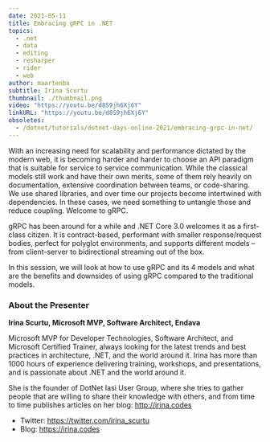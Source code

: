 ```yaml
---
date: 2021-05-11
title: Embracing gRPC in .NET
topics:
  - .net
  - data
  - editing
  - resharper
  - rider
  - web
author: maartenba
subtitle: Irina Scurtu
thumbnail: ./thumbnail.png
video: "https://youtu.be/d8S9jh6Xj6Y"
linkURL: "https://youtu.be/d8S9jh6Xj6Y"
obsoletes:
  - /dotnet/tutorials/dotnet-days-online-2021/embracing-grpc-in-net/
---
```


With an increasing need for scalability and performance dictated by the modern web, it is becoming harder and harder to choose an API paradigm that is suitable for service to service communication.
While the classical models still work and have their own merits, some of them rely heavily on documentation, extensive coordination between teams, or code-sharing. We use shared libraries, and over time our projects become intertwined with dependencies. In these cases, we need something to untangle those and reduce coupling. Welcome to gRPC.

gRPC has been around for a while and .NET Core 3.0 welcomes it as a first-class citizen. It is contract-based, performant with smaller response/request bodies, perfect for polyglot environments, and supports different models – from client-server to bidirectional streaming out of the box.

In this session, we will look at how to use gRPC and its 4 models and what are the benefits and downsides of using gRPC compared to the traditional models.

### About the Presenter

**Irina Scurtu, Microsoft MVP, Software Architect, Endava**

Microsoft MVP for Developer Technologies, Software Architect, and Microsoft Certified Trainer, always looking for the latest trends and best practices in architecture, .NET, and the world around it.
Irina has more than 1000 hours of experience delivering training, workshops, and presentations, and is passionate about .NET and the world around it.

She is the founder of DotNet Iasi User Group, where she tries to gather people that are willing to share their knowledge with others, and from time to time publishes articles on her blog: <http://irina.codes>

- Twitter: <https://twitter.com/irina_scurtu>
- Blog: <https://irina.codes>
